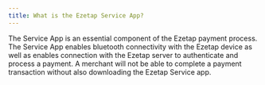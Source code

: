```yaml
---
title: What is the Ezetap Service App?
---
```

The Service App is an essential component of the Ezetap payment process. The Service App enables bluetooth connectivity with the Ezetap device as well as enables connection with the Ezetap server to authenticate and process a payment. A merchant will not be able to complete a payment transaction without also downloading the Ezetap Service app.  